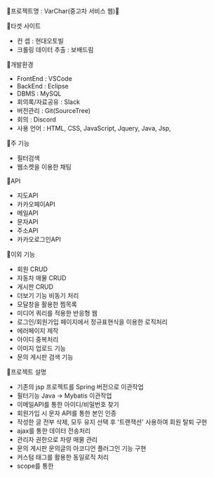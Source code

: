 🛑프로젝트명 : VarChar(중고차 서비스 웹)🛑

💠타겟 사이트
- 컨 셉 : 현대오토빌
- 크롤링 데이터 추출 : 보배드림

💠개발환경
- FrontEnd : VSCode
- BackEnd : Eclipse
- DBMS : MySQL
- 회의록/자료공유 : Slack
- 버전관리 : Git(SourceTree)
- 회의 : Discord
- 사용 언어 : HTML, CSS, JavaScript, Jquery, Java, Jsp,

💠주 기능
- 필터검색
- 웹소켓을 이용한 채팅

💠API
- 지도API
- 카카오페이API
- 메일API
- 문자API
- 주소API
- 카카오로그인API

💠이외 기능
- 회원 CRUD
- 자동차 매물 CRUD
- 게시판 CRUD
- 더보기 기능 비동기 처리
- 모달창을 활용한 찜목록
- 미디어 쿼리를 적용한 반응형 웹
- 로그인/회원가입 페이지에서 정규표현식을 이용한 로직처리
- 에러페이지 제작
- 아이디 중복처리
- 이미지 업로드 기능
- 문의 게시판 검색 기능

💠프로젝트 설명
- 기존의 jsp 프로젝트를 Spring 버전으로 이관작업
- 필터기능 Java -> Mybatis 이관작업
- 이메일API를 통한 아이디/비밀번호 찾기
- 회원가입 시 문자 API를 통한 본인 인증
- 작성한 글 전부 삭제, 모두 유지 선택 후 '트랜잭션' 사용하여 회원 탈퇴 구현
- ajax를 통한 데이터 전송처리
- 관리자 권한으로 차량 매물 관리
- 문의 게시판 문의글의 아코디언 플러그인 기능 구현
- 커스텀 태그를 활용한 동일로직 처리
- scope를 통한 
